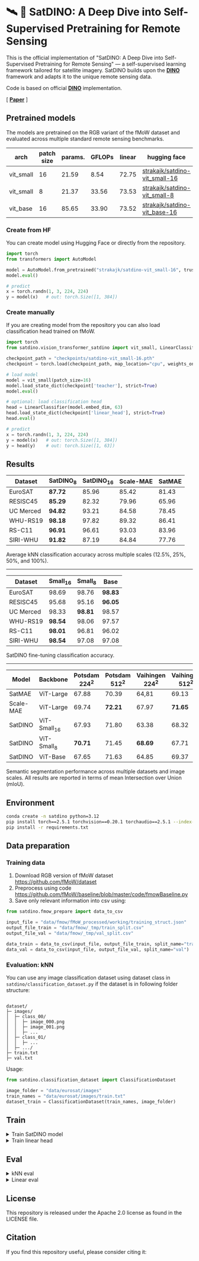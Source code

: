 # :artificial_satellite: :t-rex: SatDINO: A Deep Dive into Self-Supervised Pretraining for Remote Sensing


This is the official implementation of "SatDINO: A Deep Dive into Self-Supervised Pretraining for Remote Sensing" — a self-supervised learning framework tailored for satellite imagery. SatDINO builds upon the **[DINO](https://github.com/facebookresearch/dino)** framework and adapts it to the unique remote sensing data.

Code is based on official **[DINO](https://github.com/facebookresearch/dino)** implementation.

[ **[Paper]()** ]


## Pretrained models

The models are pretrained on the RGB variant of the fMoW dataset and evaluated across multiple standard remote sensing benchmarks.

| arch      | patch size | params. | GFLOPs | linear | hugging face                                                                          | weights                                                                                           | weights-finetune                                                                                           |
|-----------|------------|---------|--------|--------|---------------------------------------------------------------------------------------|---------------------------------------------------------------------------------------------------|------------------------------------------------------------------------------------------------------------|
| vit_small | 16         | 21.59   | 8.54   | 72.75  | [strakajk/satdino-vit_small-16](https://huggingface.co/strakajk/satdino-vit_small-16) | [ckp](https://huggingface.co/strakajk/satdino-vit_small-16/resolve/main/satdino-vit_small-16.pth) | [ckp](https://huggingface.co/strakajk/satdino-vit_small-16/resolve/main/satdino-vit_small-16-finetune.pth) |
| vit_small | 8          | 21.37   | 33.56  | 73.53  | [strakajk/satdino-vit_small-8](https://huggingface.co/strakajk/satdino-vit_small-8)   | [ckp](https://huggingface.co/strakajk/satdino-vit_small-8/resolve/main/satdino-vit_small-8.pth)   | [ckp](https://huggingface.co/strakajk/satdino-vit_small-8/resolve/main/satdino-vit_small-8-finetune.pth)   |
| vit_base  | 16         | 85.65   | 33.90  | 73.52  | [strakajk/satdino-vit_base-16](https://huggingface.co/strakajk/satdino-vit_base-16)   | [ckp](https://huggingface.co/strakajk/satdino-vit_base-16/resolve/main/satdino-vit_base-16.pth)   | [ckp](https://huggingface.co/strakajk/satdino-vit_base-16/resolve/main/satdino-vit_base-16-finetune.pth)   |


### Create from HF
You can create model using Hugging Face or directly from the repository.

```python
import torch
from transformers import AutoModel

model = AutoModel.from_pretrained("strakajk/satdino-vit_small-16", trust_remote_code=True)
model.eval()

# predict
x = torch.randn(1, 3, 224, 224)
y = model(x)   # out: torch.Size([1, 384])
```

### Create manually
If you are creating model from the repository you can also load classification head trained on fMoW.

```python
import torch
from satdino.vision_transformer_satdino import vit_small, LinearClassifier

checkpoint_path = "checkpoints/satdino-vit_small-16.pth"
checkpoint = torch.load(checkpoint_path, map_location="cpu", weights_only=False)

# load model
model = vit_small(patch_size=16)
model.load_state_dict(checkpoint['teacher'], strict=True)
model.eval()

# optional: load classification head
head = LinearClassifier(model.embed_dim, 63)
head.load_state_dict(checkpoint['linear_head'], strict=True)
head.eval()

# predict
x = torch.randn(1, 3, 224, 224)
y = model(x)   # out: torch.Size([1, 384])
y = head(y)    # out: torch.Size([1, 63])
```

## Results
| Dataset   | **SatDINO$_8$** | **SatDINO$_{16}$** | **Scale-MAE** | **SatMAE** |
|-----------|-----------------|--------------------|---------------|------------|
| EuroSAT   | **87.72**       | 85.96              | 85.42         | 81.43      |
| RESISC45  | **85.29**       | 82.32              | 79.96         | 65.96      |
| UC Merced | **94.82**       | 93.21              | 84.58         | 78.45      |
| WHU-RS19  | **98.18**       | 97.82              | 89.32         | 86.41      |
| RS-C11    | **96.91**       | 96.61              | 93.03         | 83.96      |
| SIRI-WHU  | **91.82**       | 87.19              | 84.84         | 77.76      |
Average kNN classification accuracy across multiple scales (12.5%, 25%, 50%, and 100%).

---

| **Dataset** | **Small$_{16}$** | **Small$_8$** | **Base**      |
|-------------|------------------|---------------|---------------|
| EuroSAT     | 98.69            | 98.76         | **98.83**     |
| RESISC45    | 95.68            | 95.16         | **96.05**     |
| UC Merced   | 98.33            | **98.81**     | 98.57         |
| WHU-RS19    | **98.54**        | 98.06         | 97.57         |
| RS-C11      | **98.01**        | 96.81         | 96.02         |
| SIRI-WHU    | **98.54**        | 97.08         | 97.08         |
SatDINO fine-tuning classification accuracy.

---

| **Model** | **Backbone**     | **Potsdam 224$^2$** | **Potsdam 512$^2$** | **Vaihingen 224$^2$** | **Vaihingen 512$^2$** | **LoveDA 224$^2$** | **LoveDA 512$^2$** |
|-----------|------------------|---------------------|---------------------|-----------------------|-----------------------|--------------------|--------------------|
| SatMAE    | ViT-Large        | 67.88               | 70.39               | 64,81                 | 69.13                 | 46.28              | 52.28              |
| Scale-MAE | ViT-Large        | 69.74               | **72.21**           | 67.97                 | **71.65**             | **49.37**          | **53.70**          |
| SatDINO   | ViT-Small$_{16}$ | 67.93               | 71.80               | 63.38                 | 68.32                 | 44.77              | 49.65              |
| SatDINO   | ViT-Small$_8$    | **70.71**           | 71.45               | **68.69**             | 67.71                 | 47.53              | 50.20              |
| SatDINO   | ViT-Base         | 67.65               | 71.63               | 64.85                 | 69.37                 | 44.25              | 50.08              |
Semantic segmentation performance across multiple datasets and image scales. All results are reported in terms of mean Intersection over Union (mIoU).



## Environment
```bash
conda create -n satdino python=3.12
pip install torch==2.5.1 torchvision==0.20.1 torchaudio==2.5.1 --index-url https://download.pytorch.org/whl/cu118
pip install -r requirements.txt
```

## Data preparation

### Training data
1. Download RGB version of fMoW dataset https://github.com/fMoW/dataset
2. Preprocess using code https://github.com/fMoW/baseline/blob/master/code/fmowBaseline.py
3. Save only relevant information into csv using: 
```python
from satdino.fmow_prepare import data_to_csv

input_file = "data/fmow/fMoW_processed/working/training_struct.json"
output_file_train = "data/fmow/_tmp/train_split.csv"
output_file_val = "data/fmow/_tmp/val_split.csv"

data_train = data_to_csv(input_file, output_file_train, split_name="train")
data_val = data_to_csv(input_file, output_file_val, split_name="val")
```

### Evaluation: kNN
You can use any image classification dataset using dataset class in `satdino/classification_dataset.py` if the dataset is in following folder structure:
```

dataset/
├─ images/
│  ├─ class_00/
│  │  ├─ image_000.png
│  │  ├─ image_001.png
│  │  ├─ ...
│  ├─ class_01/
│  │  ├─ ...
│  ├─ .../
├─ train.txt
├─ val.txt

```

Usage:
```python
from satdino.classification_dataset import ClassificationDataset

image_folder = "data/eurosat/images"
train_names = "data/eurosat/images/train.txt"
dataset_train = ClassificationDataset(train_names, image_folder)
```

## Train
<details>
    <summary>Train SatDINO model</summary>

```bash
OUTPUT_FOLDER="output/satdino-vit_small-16"
DATASET_ROOT="data"
TRAIN_FILE_PATH="${data}/fmow/train_split.csv"

torchrun satdino/main_satdino.py \
    --arch vit_small \
    --patch_size 16 \
    --teacher_temp 0.07 \
    --weight_decay 0.04 \
    --weight_decay_end 0.4 \
    --global_crops_scale 0.25 1 \
    --local_crops_scale 0.05 0.25 \
    --local_crops_number 10 \
    --norm_last_layer False \
    --clip_grad 0 \
    --epochs 200 \
    --warmup_epochs 10 \
    --warmup_teacher_temp_epochs 30 \
    --seed 0 \
    --lr 0.001 \
    --min_lr 0.00002 \
    --batch_size_per_gpu 64 \
    --num_workers 8 \
    --saveckp_freq 25 \
    --data_path "${TRAIN_FILE_PATH}" \
    --data_root "${DATASET_ROOT}" \
    --output_folder "${OUTPUT_FOLDER}" \
    --normalization "fmow" \
    --augmentation_type "satdino" \
    --dataset_type "temporal" \
    --temporal_dataset False \
    --gsd_loss "mse" \
    --gsd_weight 0.1 
```
</details>

<details>
    <summary>Train linear head</summary>

```bash
DATASET_ROOT="data"
VAL_FILE_PATH="${data}/fmow/val_split.csv"
TRAIN_FILE_PATH="${data}/fmow/train_split.csv"
CHECKPOINT_PATH="checkpoints/satdino-vit_small-16.pth"
OUTPUT_FOLDER="output/satdino-vit_small-16"

torchrun satdino/eval_linear.py \
  --arch vit_small \
  --patch_size 16 \
  --model_type satdino \
  --normalization fmow \
  --num_workers 8 \
  --epochs 25 \
  --lr 0.00001 \
  --data_root "${DATASET_ROOT}" \
  --val_data_path "${VAL_FILE_PATH}" \
  --train_data_path "${TRAIN_FILE_PATH}" \
  --output_folder "${OUTPUT_FOLDER}" \
  --pretrained_weights "${CHECKPOINT_PATH}" \
  --num_labels 63 \
  --finetune_mode head # or full
```
</details>

## Eval
<details>
    <summary>kNN eval</summary>

```bash
DATASET_ROOT="data"
CHECKPOINT_PATH="checkpoints/satdino-vit_small-16.pth"
OUTPUT_FILE="output"

python satdino/eval_knn.py \
  --dataset_folder  "${DATASET_ROOT}eurosat/images" \
                    "${DATASET_ROOT}resisc45/images" \
                    "${DATASET_ROOT}rs_c11/images" \
                    "${DATASET_ROOT}siri-whu/images" \
                    "${DATASET_ROOT}uc_merced/images" \
                    "${DATASET_ROOT}whu-rs19/images" \
  --pretrained_weights "${CHECKPOINT_PATH}" \
  --model_type satdino \
  --arch vit_small \
  --normalization dataset \
  --scales 1.0 0.5 0.25 0.125 \
  --output_file "${OUTPUT_FILE}"
```
</details>

<details>
    <summary>Linear eval</summary>

```bash
DATASET_ROOT="data"
VAL_FILE_PATH="${data}/fmow/train_split.csv"
CHECKPOINT_PATH="checkpoints/satdino-vit_small-16.pth"
OUTPUT_FOLDER="output/satdino-vit_small-16"

torchrun satdino/eval_linear.py \
  --arch vit_small \
  --patch_size 16 \
  --model_type satdino \
  --normalization fmow \
  --num_workers 8 \
  --data_root "${DATASET_ROOT}" \
  --val_data_path "${VAL_FILE_PATH}" \
  --output_folder "${OUTPUT_FOLDER}" \
  --pretrained_weights "${CHECKPOINT_PATH}" \
  --num_labels 63 \
  --evaluate
```
</details>


## License
This repository is released under the Apache 2.0 license as found in the LICENSE file.


## Citation
If you find this repository useful, please consider citing it:
```
```





















